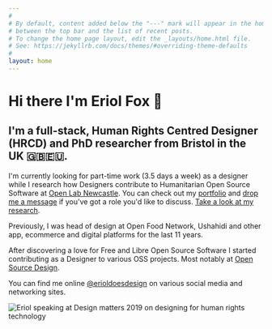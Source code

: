 ```yaml
---
#
# By default, content added below the "---" mark will appear in the home page
# between the top bar and the list of recent posts.
# To change the home page layout, edit the _layouts/home.html file.
# See: https://jekyllrb.com/docs/themes/#overriding-theme-defaults
#
layout: home
---
```


# Hi there I'm Eriol Fox 🦊

## I'm a full-stack, Human Rights Centred Designer (HRCD) and PhD researcher from Bristol in the UK 🇬🇧🇪🇺.

I'm currently looking for part-time work (3.5 days a week) as a designer while I research how Designers contribute to Humanitarian Open Source Software at [Open Lab Newcastle](https://openlab.ncl.ac.uk/people/eriol-fox/). You can check out my [portfolio](https://erioldoesdesign.github.io/portfolio/) and [drop me a message](mailto:erioldoesdesign@gmail.com) if you've got a role you'd like to discuss.
[Take a look at my research](https://github.com/Erioldoesdesign/Design_HOSS_PhD).

Previously, I was head of design at Open Food Network, Ushahidi and other app, ecommerce and digital platforms for the last 11 years. 

After discovering a love for Free and Libre Open Source Software I started contributing as a Designer to various OSS projects. Most notably at [Open Source Design](http://opensourcedesign.net/).

You can find me online [@erioldoesdesign](https://twitter.com/EriolDoesDesign) on various social media and networking sites.

![Eriol speaking at Design matters 2019 on designing for human rights technology](https://erioldoesdesign.com/wp/wp-content/uploads/2014/12/eriol-main-pg-2.jpg "Eriol speaking at Design matters 2019 on designing for human rights technology")




